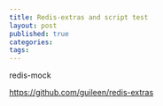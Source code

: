 ```yaml
---
title: Redis-extras and script test
layout: post
published: true
categories: 
tags: 
---
```


redis-mock

https://github.com/guileen/redis-extras

